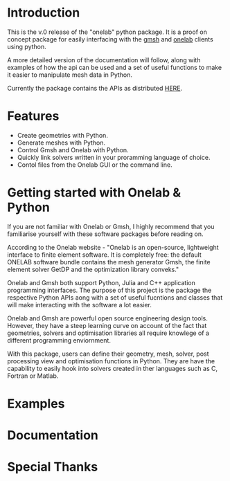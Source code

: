 # Introduction

This is the v.0 release of the "onelab" python package. It is a proof on concept package for easily interfacing with the [gmsh](http://gmsh.info/) and [onelab](http://onelab.info/) clients using python. 

A more detailed version of the documentation will follow, along with examples of how the api can be used and a set of useful functions to make it easier to manipulate mesh data in Python.

Currently the package contains the APIs as distributed [HERE](https://gitlab.onelab.info/gmsh/gmsh).

# Features 

- Create geometries with Python. 
- Generate meshes with Python.
- Control Gmsh and Onelab with Python.
- Quickly link solvers written in your proramming language of choice.
- Contol files from the Onelab GUI or the command line.

# Getting started with Onelab & Python

If you are not familiar with Onelab or Gmsh, I highly recommend that you familiarise yourself with these software packages before reading on. 

According to the Onelab website - "Onelab is an open-source, lightweight interface to finite element software. It is completely free: the default ONELAB software bundle contains the mesh generator Gmsh, the finite element solver GetDP and the optimization library conveks."

Onelab and Gmsh both support Python, Julia and C++ application programming interfaces. The purpose of this project is the package the respective Python APIs aong with a set of useful fucntions and classes that will make interacting with the software a lot easier. 

Onelab and Gmsh are powerful open source engineering design tools. However, they have a steep learning curve on account of the fact that geometries, solvers and optimisation libraries all require knowlege of a different programming enviornment. 

With this package, users can define their geometry, mesh, solver, post processing view and optimisation functions in Python. They are have the capability to easily hook into solvers created in ther languages such as C, Fortran or Matlab. 

# Examples

# Documentation 

# Special Thanks
